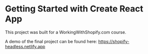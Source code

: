 # Getting Started with Create React App

This project was built for a WorkingWithShopify.com course. 

A demo of the final project can be found here: https://shopify-headless.netlify.app

